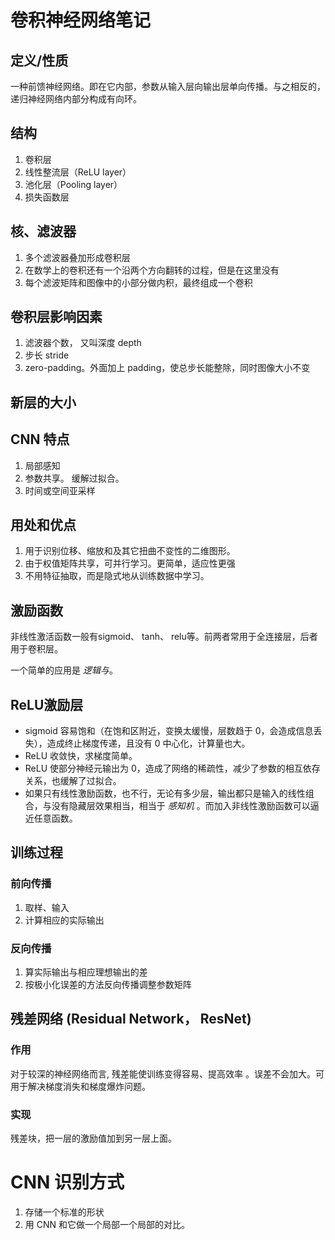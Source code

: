 # 卷积神经网络笔记
## 定义/性质
一种前馈神经网络。即在它内部，参数从输入层向输出层单向传播。与之相反的，递归神经网络内部分构成有向环。

## 结构
1. 卷积层
2. 线性整流层（ReLU layer）
3. 池化层（Pooling layer）
4. 损失函数层


## 核、滤波器
1. 多个滤波器叠加形成卷积层
2. 在数学上的卷积还有一个沿两个方向翻转的过程，但是在这里没有
3. 每个滤波矩阵和图像中的小部分做内积，最终组成一个卷积

## 卷积层影响因素
1. 滤波器个数， 又叫深度 depth
2.  步长 stride
3. zero-padding。外面加上 padding，使总步长能整除，同时图像大小不变

## 新层的大小

## CNN 特点
1. 局部感知
2. 参数共享。 缓解过拟合。
3. 时间或空间亚采样

## 用处和优点
1. 用于识别位移、缩放和及其它扭曲不变性的二维图形。
2. 由于权值矩阵共享，可并行学习。更简单，适应性更强
3. 不用特征抽取，而是隐式地从训练数据中学习。

## 激励函数
非线性激活函数一般有sigmoid、 tanh、 relu等。前两者常用于全连接层，后者用于卷积层。

一个简单的应用是 *逻辑与*。

## ReLU激励层
- sigmoid 容易饱和（在饱和区附近，变换太缓慢，层数趋于 0，会造成信息丢失），造成终止梯度传递，且没有 0 中心化，计算量也大。
- ReLU 收敛快，求梯度简单。
- ReLU 使部分神经元输出为 0，造成了网络的稀疏性，减少了参数的相互依存关系，也缓解了过拟合。
-  如果只有线性激励函数，也不行，无论有多少层，输出都只是输入的线性组合，与没有隐藏层效果相当，相当于 _感知机_ 。而加入非线性激励函数可以逼近任意函数。

## 训练过程

### 前向传播
1. 取样、输入
2. 计算相应的实际输出

### 反向传播
1. 算实际输出与相应理想输出的差
2. 按极小化误差的方法反向传播调整参数矩阵

## 残差网络 (Residual Network， ResNet)

### 作用
对于较深的神经网络而言, 残差能使训练变得容易、提高效率 。误差不会加大。可用于解决梯度消失和梯度爆炸问题。
### 实现
 残差块，把一层的激励值加到另一层上面。
 
# CNN 识别方式
1. 存储一个标准的形状
2. 用 CNN 和它做一个局部一个局部的对比。
